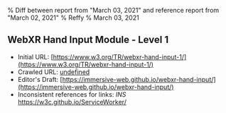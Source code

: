 % Diff between report from "March 03, 2021" and reference report from "March 02, 2021"
% Reffy
% March 03, 2021

## WebXR Hand Input Module - Level 1

- Initial URL: [https://www.w3.org/TR/webxr-hand-input-1/](https://www.w3.org/TR/webxr-hand-input-1/)
- Crawled URL: [undefined](undefined)
- Editor's Draft: [https://immersive-web.github.io/webxr-hand-input/](https://immersive-web.github.io/webxr-hand-input/)
- Inconsistent references for links: *INS* https://w3c.github.io/ServiceWorker/


